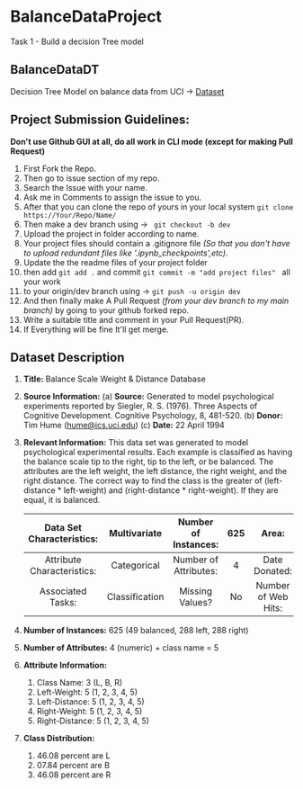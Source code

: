 # BalanceDataProject
Task 1 - Build a decision Tree model

## BalanceDataDT
Decision Tree Model on balance data from UCI -> [Dataset](https://archive.ics.uci.edu/ml/datasets/Balance+Scale)

## Project Submission Guidelines: 
<b>Don't use Github GUI at all, do all work in CLI mode (except for making Pull Request)</b>
1. First Fork the Repo.
2. Then go to issue section of my repo.
3. Search the Issue with your name.
4. Ask me in Comments to assign the issue to you.
5. After that you can clone the repo of yours in your local system ```git clone https://Your/Repo/Name/```
6. Then make a dev branch using -> ``` git checkout -b dev``` 
7. Upload the project in folder according to name.
8. Your project files should contain a .gitignore file <I>(So that you don't have to upload redundant files like '.ipynb_checkpoints',etc)</I>. 
9. Update the the readme files of your project folder
10. then add ```git add .``` and commit ```git commit -m "add project files" ``` all your work 
11. to your origin/dev branch using -> ```git push -u origin dev```
12. And then finally make A Pull Request <I>(from your dev branch to my main branch)</I> by going to your github forked repo.
13. Write a suitable title and comment in your Pull Request(PR).
14. If Everything will be fine It'll get merge.

## Dataset Description
1. **Title:** Balance Scale Weight & Distance Database

2. **Source Information:**
    (a) **Source:** Generated to model psychological experiments reported
		by Siegler, R. S. (1976).  Three Aspects of Cognitive
		Development.  Cognitive Psychology, 8, 481-520.
    (b) **Donor:** Tim Hume (hume@ics.uci.edu)
    (c) **Date:** 22 April 1994

3. **Relevant Information:**
	This data set was generated to model psychological
	experimental results.  Each example is classified as having the
	balance scale tip to the right, tip to the left, or be
	balanced.  The attributes are the left weight, the left
	distance, the right weight, and the right distance.  The
	correct way to find the class is the greater of 
	(left-distance * left-weight) and (right-distance *
	right-weight).  If they are equal, it is balanced.
  
	| Data Set Characteristics: | Multivariate | Number of Instances: | 625 | Area: | Social |
	| :---: | :---: | :---: | :---: | :---: | :---: |
	| Attribute Characteristics: | Categorical | Number of Attributes: | 4 | Date Donated: | 1994-04-22 |
	| Associated Tasks: | Classification | Missing Values? | No | Number of Web Hits: | 291160 |
  
4. **Number of Instances:** 625 (49 balanced, 288 left, 288 right)

5. **Number of Attributes:** 4 (numeric) + class name = 5

6. **Attribute Information:**
	1. Class Name: 3 (L, B, R)
	2. Left-Weight: 5 (1, 2, 3, 4, 5)
	3. Left-Distance: 5 (1, 2, 3, 4, 5)
	4. Right-Weight: 5 (1, 2, 3, 4, 5)
	5. Right-Distance: 5 (1, 2, 3, 4, 5)

7. **Class Distribution:**
   1. 46.08 percent are L
   2. 07.84 percent are B
   3. 46.08 percent are R
